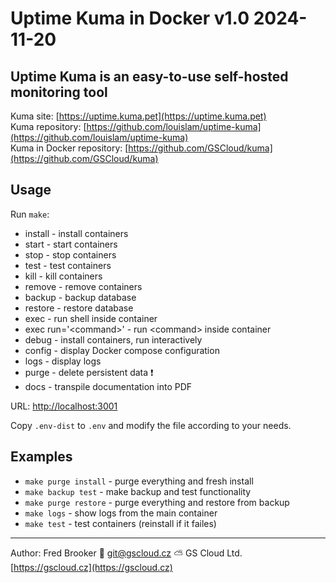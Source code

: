 # Uptime Kuma in Docker v1.0 2024-11-20

## Uptime Kuma is an easy-to-use self-hosted monitoring tool

Kuma site: [https://uptime.kuma.pet](https://uptime.kuma.pet)  
Kuma repository: [https://github.com/louislam/uptime-kuma](https://github.com/louislam/uptime-kuma)  
Kuma in Docker repository: [https://github.com/GSCloud/kuma](https://github.com/GSCloud/kuma)

## Usage

Run `make`:

- install - install containers
- start - start containers
- stop - stop containers
- test - test containers
- kill - kill containers
- remove - remove containers
- backup - backup database
- restore - restore database
- exec - run shell inside container
- exec run='\<command\>' - run \<command\> inside container
- debug - install containers, run interactively
- config - display Docker compose configuration
- logs - display logs
- purge - delete persistent data ❗️
- docs - transpile documentation into PDF

URL: [http://localhost:3001](http://localhost:3001)  

Copy `.env-dist` to `.env` and modify the file according to your needs.

## Examples

- `make purge install` - purge everything and fresh install
- `make backup test` - make backup and test functionality
- `make purge restore` - purge everything and restore from backup
- `make logs` - show logs from the main container
- `make test` - test containers (reinstall if it failes)

---

Author: Fred Brooker 💌 <git@gscloud.cz> ⛅️ GS Cloud Ltd. [https://gscloud.cz](https://gscloud.cz)
